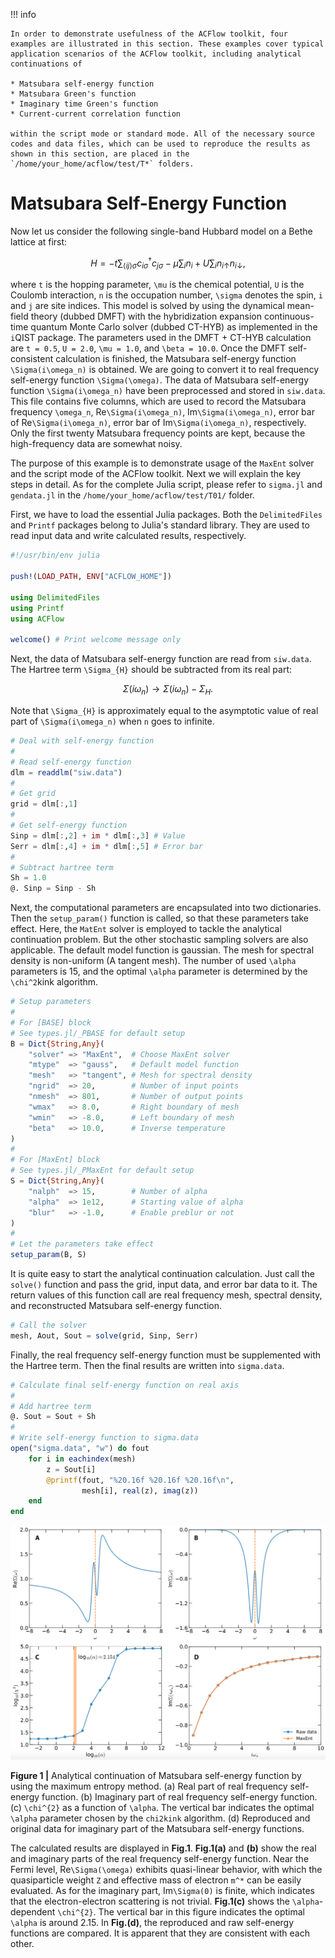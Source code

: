 !!! info

    In order to demonstrate usefulness of the ACFlow toolkit, four examples are illustrated in this section. These examples cover typical application scenarios of the ACFlow toolkit, including analytical continuations of 

    * Matsubara self-energy function
    * Matsubara Green's function
    * Imaginary time Green's function
    * Current-current correlation function

    within the script mode or standard mode. All of the necessary source codes and data files, which can be used to reproduce the results as shown in this section, are placed in the `/home/your_home/acflow/test/T*` folders. 

# Matsubara Self-Energy Function

Now let us consider the following single-band Hubbard model on a Bethe lattice at first:
```math
H = -t \sum_{\langle ij \rangle \sigma} c^{\dagger}_{i\sigma}c_{j\sigma}
 - \mu \sum_i n_i + U \sum_i n_{i\uparrow} n_{i\downarrow},
```
where ``t`` is the hopping parameter, ``\mu`` is the chemical potential, ``U`` is the Coulomb interaction, ``n`` is the occupation number, ``\sigma`` denotes the spin, ``i`` and ``j`` are site indices. This model is solved by using the dynamical mean-field theory (dubbed DMFT) with the hybridization expansion continuous-time quantum Monte Carlo solver (dubbed CT-HYB) as implemented in the ``i``QIST package. The parameters used in the DMFT + CT-HYB calculation are ``t = 0.5``, ``U = 2.0``, ``\mu = 1.0``, and ``\beta = 10.0``. Once the DMFT self-consistent calculation is finished, the Matsubara self-energy function ``\Sigma(i\omega_n)`` is obtained. We are going to convert it to real frequency self-energy function ``\Sigma(\omega)``. The data of Matsubara self-energy function ``\Sigma(i\omega_n)`` have been preprocessed and stored in `siw.data`. This file contains five columns, which are used to record the Matsubara frequency ``\omega_n``, Re``\Sigma(i\omega_n)``, Im``\Sigma(i\omega_n)``, error bar of Re``\Sigma(i\omega_n)``, error bar of Im``\Sigma(i\omega_n)``, respectively. Only the first twenty Matsubara frequency points are kept, because the high-frequency data are somewhat noisy.

The purpose of this example is to demonstrate usage of the `MaxEnt` solver and the script mode of the ACFlow toolkit. Next we will explain the key steps in detail. As for the complete Julia script, please refer to `sigma.jl` and `gendata.jl` in the `/home/your_home/acflow/test/T01/` folder.   

First, we have to load the essential Julia packages. Both the `DelimitedFiles` and `Printf` packages belong to Julia's standard library. They are used to read input data and write calculated results, respectively.  

```julia
#!/usr/bin/env julia

push!(LOAD_PATH, ENV["ACFLOW_HOME"])

using DelimitedFiles
using Printf
using ACFlow

welcome() # Print welcome message only
```

Next, the data of Matsubara self-energy function are read from `siw.data`. The Hartree term ``\Sigma_{H}`` should be subtracted from its real part:
```math
\begin{equation}
\Sigma(i\omega_n) \to \Sigma(i\omega_n) - \Sigma_{H}.
\end{equation}
```
Note that ``\Sigma_{H}`` is approximately equal to the asymptotic value of real part of ``\Sigma(i\omega_n)`` when ``n`` goes to infinite.   
 
```julia
# Deal with self-energy function
#
# Read self-energy function
dlm = readdlm("siw.data")
#
# Get grid
grid = dlm[:,1]
#
# Get self-energy function
Sinp = dlm[:,2] + im * dlm[:,3] # Value
Serr = dlm[:,4] + im * dlm[:,5] # Error bar
#
# Subtract hartree term
Sh = 1.0
@. Sinp = Sinp - Sh
```

Next, the computational parameters are encapsulated into two dictionaries. Then the `setup_param()` function is called, so that these parameters take effect. Here, the `MatEnt` solver is employed to tackle the analytical continuation problem. But the other stochastic sampling solvers are also applicable. The default model function is gaussian. The mesh for spectral density is non-uniform (A tangent mesh). The number of used ``\alpha`` parameters is 15, and the optimal ``\alpha`` parameter is determined by the ``\chi^2``kink algorithm. 

```julia
# Setup parameters
#
# For [BASE] block
# See types.jl/_PBASE for default setup
B = Dict{String,Any}(
    "solver" => "MaxEnt",  # Choose MaxEnt solver
    "mtype"  => "gauss",   # Default model function
    "mesh"   => "tangent", # Mesh for spectral density
    "ngrid"  => 20,        # Number of input points
    "nmesh"  => 801,       # Number of output points
    "wmax"   => 8.0,       # Right boundary of mesh
    "wmin"   => -8.0,      # Left boundary of mesh
    "beta"   => 10.0,      # Inverse temperature
)
#
# For [MaxEnt] block
# See types.jl/_PMaxEnt for default setup
S = Dict{String,Any}(
    "nalph"  => 15,        # Number of alpha
    "alpha"  => 1e12,      # Starting value of alpha
    "blur"   => -1.0,      # Enable preblur or not
)
#
# Let the parameters take effect
setup_param(B, S)
```

It is quite easy to start the analytical continuation calculation. Just call the `solve()` function and pass the grid, input data, and error bar data to it. The return values of this function call are real frequency mesh, spectral density, and reconstructed Matsubara self-energy function. 

```julia
# Call the solver
mesh, Aout, Sout = solve(grid, Sinp, Serr)
```

Finally, the real frequency self-energy function must be supplemented with the Hartree term. Then the final results are written into `sigma.data`.   
   
```julia
# Calculate final self-energy function on real axis
#
# Add hartree term
@. Sout = Sout + Sh
#
# Write self-energy function to sigma.data
open("sigma.data", "w") do fout
    for i in eachindex(mesh)
        z = Sout[i]
        @printf(fout, "%20.16f %20.16f %20.16f\n",
                mesh[i], real(z), imag(z))
    end
end
```


![T_E1.png](../assets/T_E1.png)

**Figure 1 |** Analytical continuation of Matsubara self-energy function by using the maximum entropy method. (a) Real part of real frequency self-energy function. (b) Imaginary part of real frequency self-energy function. (c) ``\chi^{2}`` as a function of ``\alpha``. The vertical bar indicates the optimal ``\alpha`` parameter chosen by the `chi2kink` algorithm. (d) Reproduced and original data for imaginary part of the Matsubara self-energy functions.

The calculated results are displayed in **Fig.1**. **Fig.1(a)** and **(b)** show the real and imaginary parts of the real frequency self-energy function. Near the Fermi level, Re``\Sigma(\omega)`` exhibits quasi-linear behavior, with which the quasiparticle weight ``Z`` and effective mass of electron ``m^*`` can be easily evaluated. As for the imaginary part, Im``\Sigma(0)`` is finite, which indicates that the electron-electron scattering is not trivial. **Fig.1(c)** shows the ``\alpha``-dependent ``\chi^{2}``. The vertical bar in this figure indicates the optimal ``\alpha`` is around 2.15. In **Fig.(d)**, the reproduced and raw self-energy functions are compared. It is apparent that they are consistent with each other.
